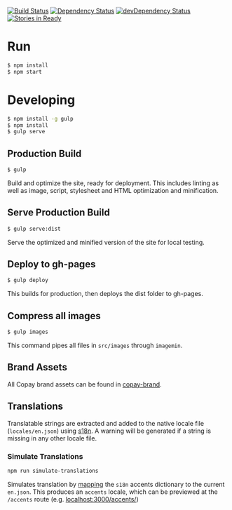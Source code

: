 [![Build Status](https://travis-ci.org/bitpay/copay-website.svg)](https://travis-ci.org/bitpay/copay-website) [![Dependency Status](https://david-dm.org/bitpay/copay-website.svg)](https://david-dm.org/bitpay/copay-website) [![devDependency Status](https://david-dm.org/bitpay/copay-website/dev-status.svg)](https://david-dm.org/bitpay/copay-website#info=devDependencies) [![Stories in Ready](https://badge.waffle.io/bitpay/copay-website.png?label=ready&title=Ready)](https://waffle.io/bitpay/copay-website)

# Run

```sh
$ npm install
$ npm start
```

# Developing

```sh
$ npm install -g gulp
$ npm install
$ gulp serve
```

## Production Build

```sh
$ gulp
```

Build and optimize the site, ready for deployment. This includes linting as well as image, script, stylesheet and HTML optimization and minification.

## Serve Production Build

```sh
$ gulp serve:dist
```

Serve the optimized and minified version of the site for local testing.

## Deploy to gh-pages

```sh
$ gulp deploy
```

This builds for production, then deploys the dist folder to gh-pages.

## Compress all images

```sh
$ gulp images
```

This command pipes all files in `src/images` through `imagemin`.

## Brand Assets
All Copay brand assets can be found in [copay-brand](https://github.com/bitpay/copay-brand).

## Translations
Translatable strings are extracted and added to the native locale file (`locales/en.json`) using [s18n](https://github.com/bitjson/s18n). A warning will be generated if a string is missing in any other locale file.

### Simulate Translations

```sh
npm run simulate-translations
```

Simulates translation by [mapping](https://github.com/bitjson/s18n#map) the `s18n` accents dictionary to the current `en.json`. This produces an `accents` locale, which can be previewed at the `/accents` route (e.g. [localhost:3000/accents/](http://localhost:3000/accents/))
